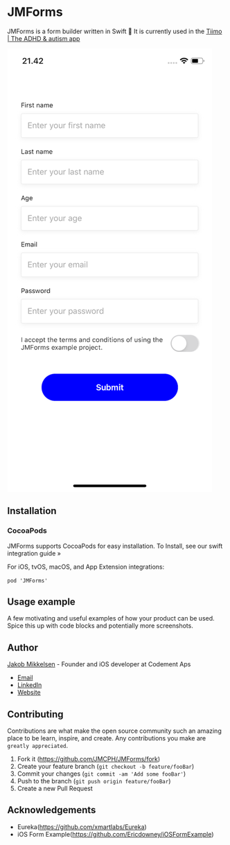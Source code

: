 # JMForms
JMForms is a form builder written in Swift 📝 It is currently used in the [Tiimo | The ADHD & autism app](https://apps.apple.com/dk/app/tiimo-the-adhd-autism-app/id1480220328)

![alt text](https://github.com/JMCPH/JMForms/blob/master/Screenshots/screenshot1.png?raw=true)


## Installation

### CocoaPods

JMForms supports CocoaPods for easy installation. To Install, see our swift integration guide »

For iOS, tvOS, macOS, and App Extension integrations:

```pod 'JMForms'```


## Usage example

A few motivating and useful examples of how your product can be used. Spice this up with code blocks and potentially more screenshots.




## Author

[Jakob Mikkelsen](https://github.com/JMCPH) - Founder and iOS developer at Codement Aps
- [Email](mailto:jpm@codement.dk?subject=[GitHub]%20JMForms)
- [LinkedIn](https://www.linkedin.com/in/JMCPH)
- [Website](www.codement.dk)


## Contributing
Contributions are what make the open source community such an amazing place to be learn, inspire, and create. Any contributions you make are ``greatly appreciated``.
1. Fork it (<https://github.com/JMCPH/JMForms/fork>)
2. Create your feature branch (`git checkout -b feature/fooBar`)
3. Commit your changes (`git commit -am 'Add some fooBar'`)
4. Push to the branch (`git push origin feature/fooBar`)
5. Create a new Pull Request


## Acknowledgements
- Eureka(https://github.com/xmartlabs/Eureka)
- iOS Form Example(https://github.com/Ericdowney/iOSFormExample)
